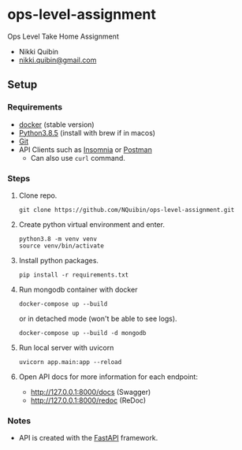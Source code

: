 # ops-level-assignment
Ops Level Take Home Assignment
* Nikki Quibin
* nikki.quibin@gmail.com

## Setup
### Requirements
* [docker](https://www.docker.com/products/docker-desktop) (stable version)
* [Python3.8.5](https://www.python.org/downloads/) (install with brew if in macos)
* [Git](https://git-scm.com/downloads)
* API Clients such as [Insomnia](https://insomnia.rest/) or [Postman](https://www.postman.com/)
    * Can also use `curl` command.

### Steps
1. Clone repo.
    ```
    git clone https://github.com/NQuibin/ops-level-assignment.git
    ```
2. Create python virtual environment and enter.
    ```
    python3.8 -m venv venv
    source venv/bin/activate 
    ```
3. Install python packages.
    ```
    pip install -r requirements.txt
    ```
4. Run mongodb container with docker
    ```
    docker-compose up --build
    ```
    or in detached mode (won't be able to see logs).
    ```
    docker-compose up --build -d mongodb
    ```
5. Run local server with uvicorn
    ```
    uvicorn app.main:app --reload
    ```

6. Open API docs for more information for each endpoint:
    * http://127.0.0.1:8000/docs (Swagger)
    * http://127.0.0.1:8000/redoc (ReDoc)
   
### Notes
* API is created with the [FastAPI](https://fastapi.tiangolo.com/)
framework.

